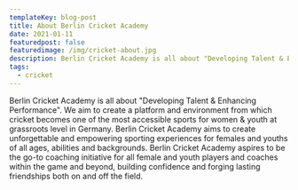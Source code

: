 ```yaml
---
templateKey: blog-post
title: About Berlin Cricket Academy
date: 2021-01-11
featuredpost: false
featuredimage: /img/cricket-about.jpg
description: Berlin Cricket Academy is all about "Developing Talent & Enhancing Performance".
tags:
  - cricket
---
```


Berlin Cricket Academy is all about "Developing Talent & Enhancing
Performance". We aim to create a platform and environment from which
cricket becomes one of the most accessible sports for women & youth at
grassroots level in Germany. Berlin Cricket Academy aims to create unforgettable and empowering
sporting experiences for females and youths of all ages, abilities and
backgrounds. Berlin Cricket Academy aspires to be the go-to coaching initiative for all female
and youth players and coaches within the game and beyond, building
confidence and forging lasting friendships both on and off the field.
